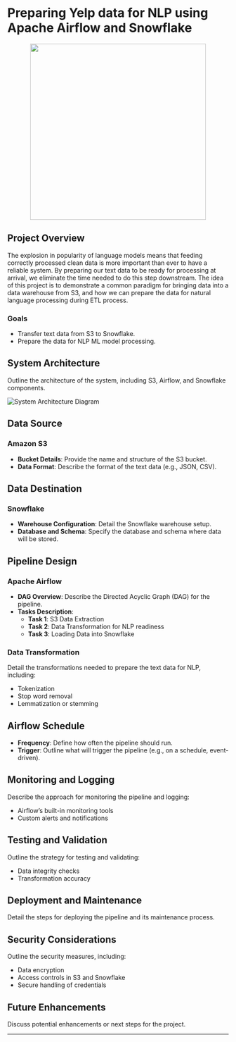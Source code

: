 # Preparing Yelp data for NLP using Apache Airflow and Snowflake

<p align="center">
  <img src="https://upload.wikimedia.org/wikipedia/commons/thumb/a/ad/Yelp_Logo.svg/930px-Yelp_Logo.svg.png" width="400"/>
</p>

## Project Overview
The explosion in popularity of language models means that feeding correctly processed clean data is more important than ever to have a reliable system. By preparing our text data to be ready for processing at arrival, we eliminate the time needed to do this step downstream. The idea of this project is to demonstrate a common paradigm for bringing data into a data warehouse from S3, and how we can prepare the data for natural language processing during ETL process. 

### Goals
- Transfer text data from S3 to Snowflake.
- Prepare the data for NLP ML model processing.

## System Architecture
Outline the architecture of the system, including S3, Airflow, and Snowflake components.

![System Architecture Diagram](link-to-diagram)

## Data Source
### Amazon S3
- **Bucket Details**: Provide the name and structure of the S3 bucket.
- **Data Format**: Describe the format of the text data (e.g., JSON, CSV).

## Data Destination
### Snowflake
- **Warehouse Configuration**: Detail the Snowflake warehouse setup.
- **Database and Schema**: Specify the database and schema where data will be stored.

## Pipeline Design
### Apache Airflow
- **DAG Overview**: Describe the Directed Acyclic Graph (DAG) for the pipeline.
- **Tasks Description**:
  - **Task 1**: S3 Data Extraction
  - **Task 2**: Data Transformation for NLP readiness
  - **Task 3**: Loading Data into Snowflake

### Data Transformation
Detail the transformations needed to prepare the text data for NLP, including:
- Tokenization
- Stop word removal
- Lemmatization or stemming

## Airflow Schedule
- **Frequency**: Define how often the pipeline should run.
- **Trigger**: Outline what will trigger the pipeline (e.g., on a schedule, event-driven).

## Monitoring and Logging
Describe the approach for monitoring the pipeline and logging:
- Airflow’s built-in monitoring tools
- Custom alerts and notifications

## Testing and Validation
Outline the strategy for testing and validating:
- Data integrity checks
- Transformation accuracy

## Deployment and Maintenance
Detail the steps for deploying the pipeline and its maintenance process.

## Security Considerations
Outline the security measures, including:
- Data encryption
- Access controls in S3 and Snowflake
- Secure handling of credentials

## Future Enhancements
Discuss potential enhancements or next steps for the project.

---
